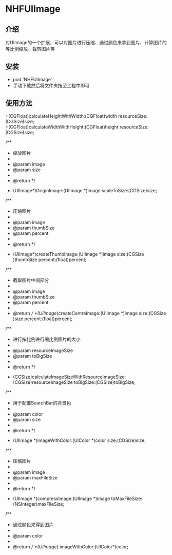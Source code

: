 # NHFUIImage
<h2>介绍</h2>
<p>对UIImage的一个扩展，可以对图片进行压缩、通过颜色来拿到图片、计算图片的等比例缩放、裁剪图片等</p>
<h2>安装</h2>
<ul>
<li>pod 'NHFUIImage'</li>
<li>手动下载然后将文件夹拖至工程中即可</li>
</ul>

<h2>使用方法</h2>
+(CGFloat)calculateHeightWithWidth:(CGFloat)width resourceSize:(CGSize)size;</br>
+(CGFloat)calculateWidthWithHeight:(CGFloat)height resourceSize:(CGSize)size;

/**
 *  缩放图片
 *
 *  @param image
 *  @param size
 *
 *  @return
 */
+ (UIImage*)OriginImage:(UIImage *)image
            scaleToSize:(CGSize)size;

/**
 *  压缩图片
 *
 *  @param image
 *  @param thumbSize
 *  @param percent
 *
 *  @return
 */
+ (UIImage*)createThumbImage:(UIImage *)image
                        size:(CGSize )thumbSize
                     percent:(float)percent;


/**
 *  截取图片中间部分
 *
 *  @param image
 *  @param thumbSize
 *  @param percent
 *
 *  @return
 */
+(UIImage*)createCentreImage:(UIImage *)image
                        size:(CGSize )size
                     percent:(float)percent;



/**
 *  进行按比例进行缩比例图片的大小
 *
 *  @param resourceImageSize
 *  @param toBigSize
 *
 *  @return 
 */
+ (CGSize)calculateImageSizeWithResourceImageSize:(CGSize)resourceImageSize
                                        toBigSize:(CGSize)toBigSize;

/**
 *  用于配置SearchBar的背景色
 *
 *  @param color
 *  @param size
 *
 *  @return 
 */
+ (UIImage *)imageWithColor:(UIColor *)color size:(CGSize)size;

/**
 *  压缩图片
 *
 *  @param image
 *  @param maxFileSize
 *
 *  @return 
 */
+ (UIImage *)compressImage:(UIImage *)image toMaxFileSize:(NSInteger)maxFileSize;

/**
 *  通过颜色来得到图片
 *
 *  @param color
 *
 *  @return
 */
+(UIImage*) imageWithColor:(UIColor*)color;
